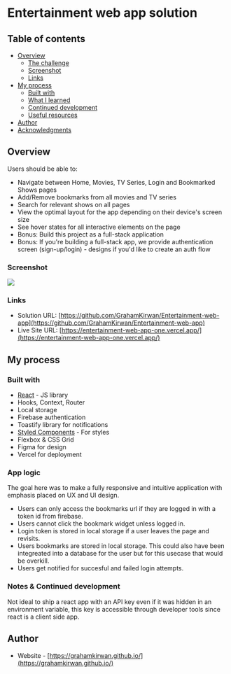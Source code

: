 # Entertainment web app solution

## Table of contents

- [Overview](#overview)
  - [The challenge](#the-challenge)
  - [Screenshot](#screenshot)
  - [Links](#links)
- [My process](#my-process)
  - [Built with](#built-with)
  - [What I learned](#what-i-learned)
  - [Continued development](#continued-development)
  - [Useful resources](#useful-resources)
- [Author](#author)
- [Acknowledgments](#acknowledgments)


## Overview

Users should be able to:

- Navigate between Home, Movies, TV Series, Login and Bookmarked Shows pages
- Add/Remove bookmarks from all movies and TV series
- Search for relevant shows on all pages
- View the optimal layout for the app depending on their device's screen size
- See hover states for all interactive elements on the page
- Bonus: Build this project as a full-stack application
- Bonus: If you're building a full-stack app, we provide authentication screen (sign-up/login) - designs if you'd like to create an auth flow

### Screenshot

![](./preview.png)

### Links

- Solution URL: [https://github.com/GrahamKirwan/Entertainment-web-app](https://github.com/GrahamKirwan/Entertainment-web-app)
- Live Site URL: [https://entertainment-web-app-one.vercel.app/](https://entertainment-web-app-one.vercel.app/)

## My process

### Built with

- [React](https://reactjs.org/) - JS library
- Hooks, Context, Router
- Local storage
- Firebase authentication
- Toastify library for notifications
- [Styled Components](https://styled-components.com/) - For styles
- Flexbox & CSS Grid
- Figma for design
- Vercel for deployment


### App logic

The goal here was to make a fully responsive and intuitive application with emphasis placed on UX and UI design. 
- Users can only access the bookmarks url if they are logged in with a token id from firebase.
- Users cannot click the bookmark widget unless logged in.
- Login token is stored in local storage if a user leaves the page and revisits.
- Users bookmarks are stored in local storage. This could also have been integreated into a database for the user but for this usecase that would be overkill.
- Users get notified for succesful and failed login attempts.



### Notes & Continued development

Not ideal to ship a react app with an API key even if it was hidden in an environment variable, this key is accessible through developer tools since react is a client side app.


## Author

- Website - [https://grahamkirwan.github.io/](https://grahamkirwan.github.io/)
